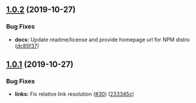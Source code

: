 ## [1.0.2](https://github.com/jackpope/DocReducer/compare/v1.0.1...v1.0.2) (2019-10-27)


### Bug Fixes

* **docs:** Update readme/license and provide homepage url for NPM distro ([dc85f37](https://github.com/jackpope/DocReducer/commit/dc85f373d6b6e6f9a93b5803a3e97fea0c09f10d))

## [1.0.1](https://github.com/jackpope/DocReducer/compare/v1.0.0...v1.0.1) (2019-10-27)


### Bug Fixes

* **links:** Fix relative link resolution ([#30](https://github.com/jackpope/DocReducer/issues/30)) ([233345c](https://github.com/jackpope/DocReducer/commit/233345c565df80429a574f344f1d4f90d50b0da0))

